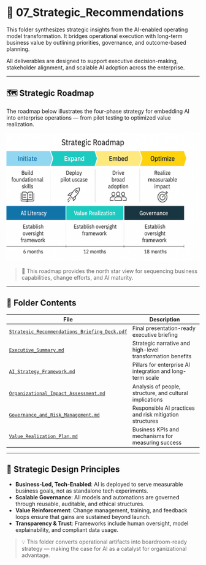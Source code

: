 # 🎯 07_Strategic_Recommendations

This folder synthesizes strategic insights from the AI-enabled operating model transformation. It bridges operational execution with long-term business value by outlining priorities, governance, and outcome-based planning.

All deliverables are designed to support executive decision-making, stakeholder alignment, and scalable AI adoption across the enterprise.

---

## 🗺️ Strategic Roadmap

The roadmap below illustrates the four-phase strategy for embedding AI into enterprise operations — from pilot testing to optimized value realization.

![Strategic Roadmap](./Strategic_Roadmap.png)

> 📌 This roadmap provides the north star view for sequencing business capabilities, change efforts, and AI maturity.

---

## 📁 Folder Contents

| File | Description |
|------|-------------|
| [`Strategic_Recommendations_Briefing_Deck.pdf`](./Strategic_Recommendations_Briefing_Deck.pdf) | Final presentation-ready executive briefing |
| [`Executive_Summary.md`](./Executive_Summary.md) | Strategic narrative and high-level transformation benefits |
| [`AI_Strategy_Framework.md`](./AI_Strategy_Framework.md) | Pillars for enterprise AI integration and long-term scale |
| [`Organizational_Impact_Assessment.md`](./Organizational_Impact_Assessment.md) | Analysis of people, structure, and cultural implications |
| [`Governance_and_Risk_Management.md`](./Governance_and_Risk_Management.md) | Responsible AI practices and risk mitigation structures |
| [`Value_Realization_Plan.md`](./Value_Realization_Plan.md) | Business KPIs and mechanisms for measuring success |

---

## 🧠 Strategic Design Principles

- **Business-Led, Tech-Enabled**: AI is deployed to serve measurable business goals, not as standalone tech experiments.
- **Scalable Governance**: All models and automations are governed through reusable, auditable, and ethical structures.
- **Value Reinforcement**: Change management, training, and feedback loops ensure that gains are sustained beyond launch.
- **Transparency & Trust**: Frameworks include human oversight, model explainability, and compliant data usage.

> 💡 This folder converts operational artifacts into boardroom-ready strategy — making the case for AI as a catalyst for organizational advantage.
